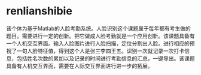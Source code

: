 # renlianshibie
该个体为基于Matlab的人脸考勤系统。人脸识别这个课题属于每年都有考生做的题目。需要进行一定的创新。把它做成人脸考勤就是一个应用创新。该课题具备有一个人机交互界面。输入人脸图片进行人脸扫描，定位分割出人脸。进行相应的预祝了一句人脸特征值，得到这个人是张三李四王五。识别一次就记录一次打卡信息，包括姓名次数的累加以及记录的时间进行考勤信息的汇总，一键导出。该课题具备有人机交互界面，需要在人际交互界面进行进一步的拓展。

